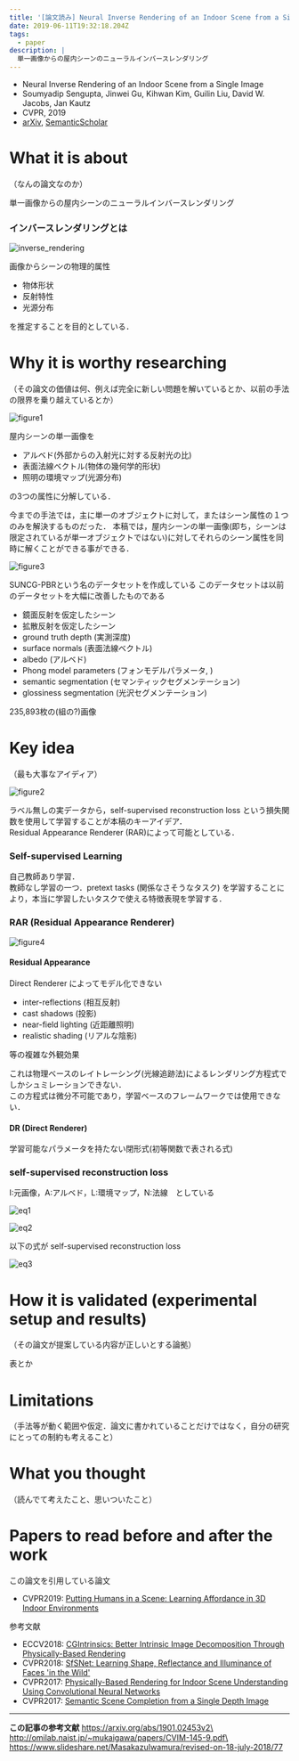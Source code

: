 ```yaml
---
title: '[論文読み] Neural Inverse Rendering of an Indoor Scene from a Single Image'
date: 2019-06-11T19:32:18.204Z
tags:
  - paper
description: |
  単一画像からの屋内シーンのニューラルインバースレンダリング
---
```

* Neural Inverse Rendering of an Indoor Scene from a Single Image
* Soumyadip Sengupta, Jinwei Gu, Kihwan Kim, Guilin Liu, David W. Jacobs, Jan Kautz
* CVPR, 2019
* [arXiv](https://arxiv.org/abs/1901.02453v2), [SemanticScholar](https://www.semanticscholar.org/paper/Neural-Inverse-Rendering-of-an-Indoor-Scene-from-a-Sengupta-Gu/f78e5da29363342ebf04d011c4f756ed021a1a11)

# What it is about

 （なんの論文なのか）

単一画像からの屋内シーンのニューラルインバースレンダリング

### インバースレンダリングとは

![inverse_rendering](/img/uploads/inverserendering.png)

画像からシーンの物理的属性

* 物体形状
* 反射特性
* 光源分布

を推定することを目的としている．

# Why it is worthy researching

（その論文の価値は何、例えば完全に新しい問題を解いているとか、以前の手法の限界を乗り越えているとか）

![figure1](/img/uploads/figure1.png)

屋内シーンの単一画像を

* アルベド(外部からの入射光に対する反射光の比)
* 表面法線ベクトル(物体の幾何学的形状)
* 照明の環境マップ(光源分布)

の3つの属性に分解している．

今までの手法では，主に単一のオブジェクトに対して，またはシーン属性の１つのみを解決するものだった．
本稿では，屋内シーンの単一画像(即ち，シーンは限定されているが単一オブジェクトではない)に対してそれらのシーン属性を同時に解くことができる事ができる．

![figure3](/img/uploads/figure3.png)

SUNCG-PBRという名のデータセットを作成している
このデータセットは以前のデータセットを大幅に改善したものである
 - 鏡面反射を仮定したシーン
 - 拡散反射を仮定したシーン
 - ground truth depth (実測深度)
 - surface normals (表面法線ベクトル)
 - albedo (アルベド)
 - Phong model parameters (フォンモデルパラメータ, )
 - semantic segmentation (セマンティックセグメンテーション)
 - glossiness segmentation (光沢セグメンテーション)

235,893枚の(組の?)画像

# Key idea

（最も大事なアイディア）

![figure2](/img/uploads/figure2.png)

ラベル無しの実データから，self-supervised reconstruction loss という損失関数を使用して学習することが本稿のキーアイデア．\
Residual Appearance Renderer (RAR)によって可能としている．

### Self-supervised Learning

自己教師あり学習．\
教師なし学習の一つ．pretext tasks (関係なさそうなタスク) を学習することにより，本当に学習したいタスクで使える特徴表現を学習する．

### RAR (Residual Appearance Renderer)

![figure4](/img/uploads/figure4.png)

#### Residual Appearance

Direct Renderer によってモデル化できない

* inter-reflections (相互反射)
* cast shadows (投影)
* near-field lighting (近距離照明)
* realistic shading (リアルな陰影)

等の複雑な外観効果

これは物理ベースのレイトレーシング(光線追跡法)によるレンダリング方程式でしかシュミレーションできない．\
この方程式は微分不可能であり，学習ベースのフレームワークでは使用できない．

#### DR (Direct Renderer)

学習可能なパラメータを持たない閉形式(初等関数で表される式)

### self-supervised reconstruction loss

I:元画像，A:アルベド，L:環境マップ，N:法線　としている

![eq1](/img/uploads/eq1.png)

![eq2](/img/uploads/eq2.png)

以下の式が self-supervised reconstruction loss

![eq3](/img/uploads/eq3.png)

# How it is validated (experimental setup and results)

（その論文が提案している内容が正しいとする論拠）

表とか

# Limitations

（手法等が動く範囲や仮定．論文に書かれていることだけではなく，自分の研究にとっての制約も考えること）

# What you thought

（読んでて考えたこと、思いついたこと）

# Papers to read before and after the work

この論文を引用している論文

* CVPR2019: [Putting Humans in a Scene: Learning Affordance in 3D Indoor Environments](https://arxiv.org/abs/1903.05690)

参考文献

* ECCV2018: [CGIntrinsics: Better Intrinsic Image Decomposition Through Physically-Based Rendering](https://arxiv.org/abs/1808.08601)
* CVPR2018: [SfSNet: Learning Shape, Reflectance and Illuminance of Faces 'in the Wild'](https://www.semanticscholar.org/paper/SfSNet%3A-Learning-Shape%2C-Reflectance-and-Illuminance-Sengupta-Kanazawa/074619ffc19894c13974321d4b31144acc212f91)
* CVPR2017: [Physically-Based Rendering for Indoor Scene Understanding Using Convolutional Neural Networks](https://www.semanticscholar.org/paper/Physically-Based-Rendering-for-Indoor-Scene-Using-Zhang-Song/5b8d3a05d6f25158fff84bc4ef64fd12d92abc2f)
* CVPR2017: [Semantic Scene Completion from a Single Depth Image](https://www.semanticscholar.org/paper/Semantic-Scene-Completion-from-a-Single-Depth-Image-Song-Yu/8a05db7a75c65ee61c3ca7a6e5401b946166290d)

- - -

**この記事の参考文献**
https://arxiv.org/abs/1901.02453v2\
http://omilab.naist.jp/~mukaigawa/papers/CVIM-145-9.pdf\
https://www.slideshare.net/MasakazuIwamura/revised-on-18-july-2018/77
